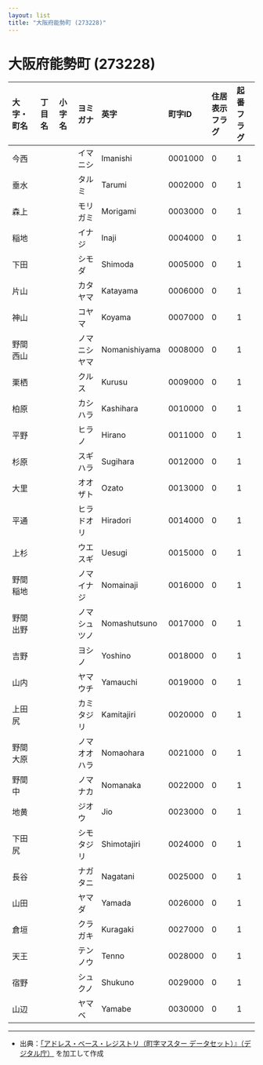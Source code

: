 ```yaml
---
layout: list
title: "大阪府能勢町 (273228)"
---
```


# 大阪府能勢町 (273228)

| 大字・町名 | 丁目名 | 小字名 | ヨミガナ | 英字 | 町字ID | 住居表示フラグ | 起番フラグ |
|:---|:---|:---|:---|:---|:---|:---|:---|
| 今西 |  |  | イマニシ   | Imanishi | 0001000 | 0 | 1 |
| 垂水 |  |  | タルミ   | Tarumi | 0002000 | 0 | 1 |
| 森上 |  |  | モリガミ   | Morigami | 0003000 | 0 | 1 |
| 稲地 |  |  | イナジ   | Inaji | 0004000 | 0 | 1 |
| 下田 |  |  | シモダ   | Shimoda | 0005000 | 0 | 1 |
| 片山 |  |  | カタヤマ   | Katayama | 0006000 | 0 | 1 |
| 神山 |  |  | コヤマ   | Koyama | 0007000 | 0 | 1 |
| 野間西山 |  |  | ノマニシヤマ   | Nomanishiyama | 0008000 | 0 | 1 |
| 栗栖 |  |  | クルス   | Kurusu | 0009000 | 0 | 1 |
| 柏原 |  |  | カシハラ   | Kashihara | 0010000 | 0 | 1 |
| 平野 |  |  | ヒラノ   | Hirano | 0011000 | 0 | 1 |
| 杉原 |  |  | スギハラ   | Sugihara | 0012000 | 0 | 1 |
| 大里 |  |  | オオザト   | Ozato | 0013000 | 0 | 1 |
| 平通 |  |  | ヒラドオリ   | Hiradori | 0014000 | 0 | 1 |
| 上杉 |  |  | ウエスギ   | Uesugi | 0015000 | 0 | 1 |
| 野間稲地 |  |  | ノマイナジ   | Nomainaji | 0016000 | 0 | 1 |
| 野間出野 |  |  | ノマシュツノ   | Nomashutsuno | 0017000 | 0 | 1 |
| 吉野 |  |  | ヨシノ   | Yoshino | 0018000 | 0 | 1 |
| 山内 |  |  | ヤマウチ   | Yamauchi | 0019000 | 0 | 1 |
| 上田尻 |  |  | カミタジリ   | Kamitajiri | 0020000 | 0 | 1 |
| 野間大原 |  |  | ノマオオハラ   | Nomaohara | 0021000 | 0 | 1 |
| 野間中 |  |  | ノマナカ   | Nomanaka | 0022000 | 0 | 1 |
| 地黄 |  |  | ジオウ   | Jio | 0023000 | 0 | 1 |
| 下田尻 |  |  | シモタジリ   | Shimotajiri | 0024000 | 0 | 1 |
| 長谷 |  |  | ナガタニ   | Nagatani | 0025000 | 0 | 1 |
| 山田 |  |  | ヤマダ   | Yamada | 0026000 | 0 | 1 |
| 倉垣 |  |  | クラガキ   | Kuragaki | 0027000 | 0 | 1 |
| 天王 |  |  | テンノウ   | Tenno | 0028000 | 0 | 1 |
| 宿野 |  |  | シュクノ   | Shukuno | 0029000 | 0 | 1 |
| 山辺 |  |  | ヤマベ   | Yamabe | 0030000 | 0 | 1 |

---

- 出典：[「アドレス・ベース・レジストリ（町字マスター データセット）』（デジタル庁）](https://www.digital.go.jp/policies/base_registry_address/) を加工して作成